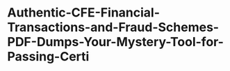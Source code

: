# Authentic-CFE-Financial-Transactions-and-Fraud-Schemes-PDF-Dumps-Your-Mystery-Tool-for-Passing-Certi